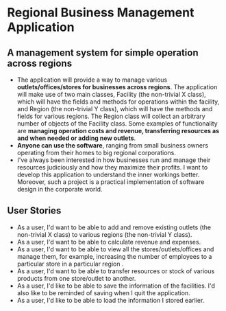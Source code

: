# Regional Business Management Application

## A management system for simple operation across regions

- The application will provide a way to manage various **outlets/offices/stores for businesses across regions**. 
  The application will make use of two main classes, Facility (the non-trivial X class), which will have the fields and
  methods for operations within the facility, and Region (the non-trivial Y class), which will have the methods and 
  fields for various regions. The Region class will collect an arbitrary number of objects of the Facility class. Some 
  examples of functionality are **managing operation costs and revenue, transferring resources as and when needed 
  or adding new outlets**.
- **Anyone can use the software**, ranging from small business owners operating from their homes to big regional 
  corporations.
- I've always been interested in how businesses run and manage their resources judiciously and how they maximize 
  their profits.
  I want to develop this application to understand the inner workings better.
  Moreover, such a project is a practical implementation of software design in the corporate world.

## User Stories
- As a user, I'd want to be able to add and remove existing outlets (the non-trivial X class) to various regions
  (the non-trivial Y class).
- As a user, I'd want to be able to calculate revenue and expenses.
- As a user, I'd want to be able to view all the stores/outlets/offices and manage them, for example, increasing the 
  number of employees to a particular store in a particular region . 
- As a user, I'd want to be able to transfer resources or stock of various products from one store/outlet to another.
- As a user, I'd like to be able to save the information of the facilities. I'd also like to be reminded of saving 
  when I quit the application.
- As a user, I'd like to be able to load the information I stored earlier.
